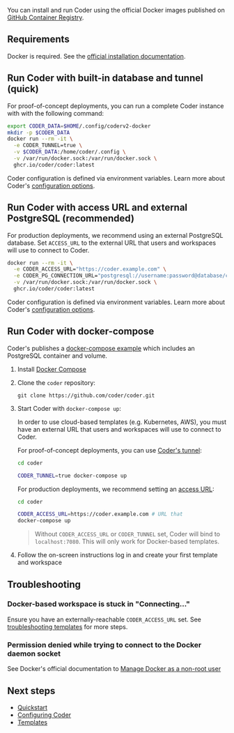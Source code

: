 You can install and run Coder using the official Docker images published on [GitHub Container Registry](https://github.com/coder/coder/pkgs/container/coder).

## Requirements

Docker is required. See the [official installation documentation](https://docs.docker.com/install/).

## Run Coder with built-in database and tunnel (quick)

For proof-of-concept deployments, you can run a complete Coder instance with
with the following command:

```sh
export CODER_DATA=$HOME/.config/coderv2-docker
mkdir -p $CODER_DATA
docker run --rm -it \
  -e CODER_TUNNEL=true \
  -v $CODER_DATA:/home/coder/.config \
  -v /var/run/docker.sock:/var/run/docker.sock \
  ghcr.io/coder/coder:latest
```

Coder configuration is defined via environment variables.
Learn more about Coder's [configuration options](../admin/configure.md).

## Run Coder with access URL and external PostgreSQL (recommended)

For production deployments, we recommend using an external PostgreSQL database.
Set `ACCESS_URL` to the external URL that users and workspaces will use to
connect to Coder.

```sh
docker run --rm -it \
  -e CODER_ACCESS_URL="https://coder.example.com" \
  -e CODER_PG_CONNECTION_URL="postgresql://username:password@database/coder" \
  -v /var/run/docker.sock:/var/run/docker.sock \
  ghcr.io/coder/coder:latest
```

Coder configuration is defined via environment variables.
Learn more about Coder's [configuration options](../admin/configure.md).

## Run Coder with docker-compose

Coder's publishes a [docker-compose example](https://github.com/coder/coder/blob/main/docker-compose.yaml) which includes
an PostgreSQL container and volume.

1. Install [Docker Compose](https://docs.docker.com/compose/install/)

2. Clone the `coder` repository:

   ```console
   git clone https://github.com/coder/coder.git
   ```

3. Start Coder with `docker-compose up`:

   In order to use cloud-based templates (e.g. Kubernetes, AWS), you must have an external URL that users and workspaces will use to connect to Coder.
   
   For proof-of-concept deployments, you can use [Coder's tunnel](../admin/configure.md#tunnel):

   ```sh
   cd coder

   CODER_TUNNEL=true docker-compose up
   ```

   For production deployments, we recommend setting an [access URL](../admin/configure.md#access-url):

   ```sh
   cd coder

   CODER_ACCESS_URL=https://coder.example.com # URL that 
   docker-compose up
   ```

   > Without `CODER_ACCESS_URL` or `CODER_TUNNEL` set, Coder will bind to `localhost:7080`. This will only work for Docker-based templates.

4. Follow the on-screen instructions log in and create your first template and workspace

## Troubleshooting

### Docker-based workspace is stuck in "Connecting..."

Ensure you have an externally-reachable `CODER_ACCESS_URL` set. See [troubleshooting templates](../templates.md#creating-and-troubleshooting-templates) for more steps.

### Permission denied while trying to connect to the Docker daemon socket

See Docker's official documentation to [Manage Docker as a non-root user](https://docs.docker.com/engine/install/linux-postinstall/#manage-docker-as-a-non-root-user)

## Next steps

- [Quickstart](../quickstart.md)
- [Configuring Coder](../admin/configure.md)
- [Templates](../templates.md)
